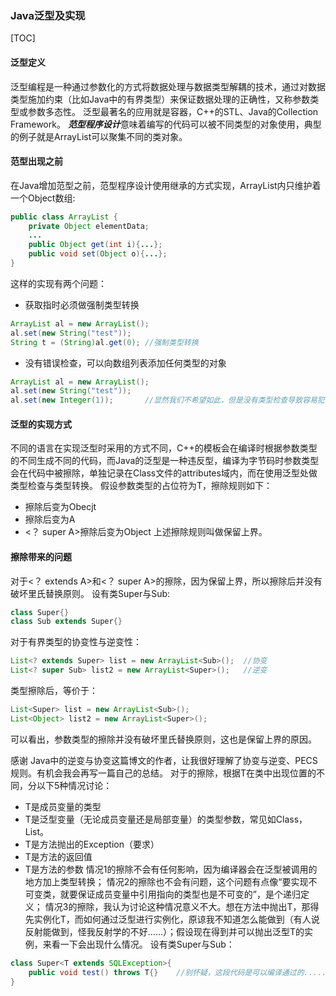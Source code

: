 ### Java泛型及实现
[TOC]

#### 泛型定义

泛型编程是一种通过参数化的方式将数据处理与数据类型解耦的技术，通过对数据类型施加约束（比如Java中的有界类型）来保证数据处理的正确性，又称参数类型或参数多态性。 
泛型最著名的应用就是容器，C++的STL、Java的Collection Framework。
***范型程序设计***意味着编写的代码可以被不同类型的对象使用，典型的例子就是ArrayList可以聚集不同的类对象。

#### 范型出现之前
在Java增加范型之前，范型程序设计使用继承的方式实现，ArrayList内只维护着一个Object数组:
```java
public class ArrayList {
    private Object elementData;
    ...
    public Object get(int i){...};
    public void set(Object o){...};
}
```

这样的实现有两个问题：
* 获取指时必须做强制类型转换
```java
ArrayList al = new ArrayList();
al.set(new String("test"));
String t = (String)al.get(0); //强制类型转换
```

* 没有错误检查，可以向数组列表添加任何类型的对象
```java
ArrayList al = new ArrayList();
al.set(new String("test"));
al.set(new Integer(1));       //显然我们不希望如此，但是没有类型检查导致容易犯错
```

####  泛型的实现方式

不同的语言在实现泛型时采用的方式不同，C++的模板会在编译时根据参数类型的不同生成不同的代码，而Java的泛型是一种违反型，编译为字节码时参数类型会在代码中被擦除，单独记录在Class文件的attributes域内，而在使用泛型处做类型检查与类型转换。 
假设参数类型的占位符为T，擦除规则如下：

* <T>擦除后变为Obecjt
* <? extends A>擦除后变为A
* <？ super A>擦除后变为Object
上述擦除规则叫做保留上界。

#### 擦除带来的问题

对于<？ extends A>和<？ super A>的擦除，因为保留上界，所以擦除后并没有破坏里氏替换原则。 
设有类Super与Sub:

```java
class Super{}
class Sub extends Super{}
```

对于有界类型的协变性与逆变性：

```java
List<? extends Super> list = new ArrayList<Sub>();  //协变
List<? super Sub> list2 = new ArrayList<Super>();   //逆变
```

类型擦除后，等价于：

```java
List<Super> list = new ArrayList<Sub>();
List<Object> list2 = new ArrayList<Super>(); 
```

可以看出，参数类型的擦除并没有破坏里氏替换原则，这也是保留上界的原因。

感谢 Java中的逆变与协变这篇博文的作者，让我很好理解了协变与逆变、PECS规则。有机会我会再写一篇自己的总结。
对于<T>的擦除，根据T在类中出现位置的不同，分以下5种情况讨论：

* T是成员变量的类型
* T是泛型变量（无论成员变量还是局部变量）的类型参数，常见如Class<T>，List<T>。
* T是方法抛出的Exception（要求<T extends Exception>）
* T是方法的返回值
* T是方法的参数
情况1的擦除不会有任何影响，因为编译器会在泛型被调用的地方加上类型转换； 
情况2的擦除也不会有问题，这个问题有点像“要实现不可变类，就要保证成员变量中引用指向的类型也是不可变的”，是个递归定义； 
情况3的擦除，我认为讨论这种情况意义不大。想在方法中抛出T，那得先实例化T，而如何通过泛型进行实例化，原谅我不知道怎么能做到（有人说反射能做到，怪我反射学的不好……）；假设现在得到并可以抛出泛型T的实例，来看一下会出现什么情况。 
设有类Super与Sub：
```java
class Super<T extends SQLException>{
    public void test() throws T{}    //别怀疑，这段代码是可以编译通过的......
}
```